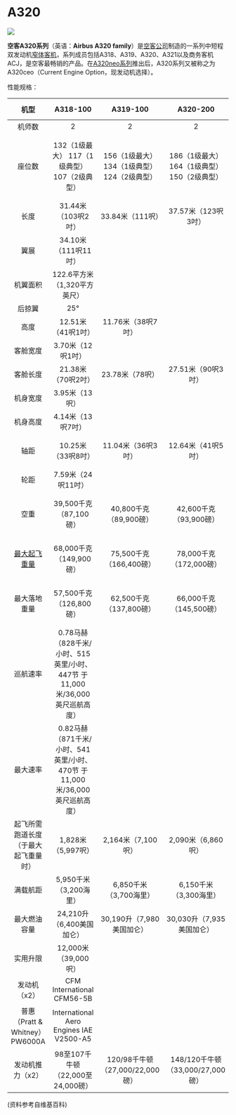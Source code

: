 # A320

![](http://pyjvbivyg.bkt.clouddn.com/Aircraft_Parts_eng.jpg)

**空客A320系列**（英语：**Airbus A320 family**）是[空客公司](https://zh.wikipedia.org/wiki/空中客车公司)制造的一系列中短程双发动机[窄体客机](https://zh.wikipedia.org/wiki/窄体客机)，系列成员包括A318、A319、A320、A321以及商务客机ACJ，是空客最畅销的产品。在[A320neo系列](https://zh.wikipedia.org/wiki/空中客车A320neo系列)推出后，A320系列又被称之为A320ceo（Current Engine Option，现发动机选择）。



性能规格：

|                            机型                            |                           A318-100                           |                   A319-100                   |                   A320-200                   |                   A321-200                   |
| :--------------------------------------------------------: | :----------------------------------------------------------: | :------------------------------------------: | :------------------------------------------: | :------------------------------------------: |
|                           机师数                           |                              2                               |                      2                       |                      2                       |                      2                       |
|                           座位数                           |         132（1级最大） 117（1级典型） 107（2级典型）         | 156（1级最大） 134（1级典型） 124（2级典型） | 186（1级最大） 164（1级典型） 150（2级典型） | 230（1级最大） 199（1级典型） 185（2级典型） |
|                            长度                            |                     31.44米（103呎2吋）                      |               33.84米（111呎）               |             37.57米（123呎3吋）              |               44.51米（146呎）               |
|                            翼展                            |                     34.10米（111呎11吋）                     |                                              |                                              |                                              |
|                          机翼面积                          |                 122.6平方米（1,320平方英尺）                 |                                              |                                              |                                              |
|                           后掠翼                           |                             25°                              |                                              |                                              |                                              |
|                            高度                            |                      12.51米（41呎1吋）                      |              11.76米（38呎7吋）              |                                              |                                              |
|                          客舱宽度                          |                      3.70米（12呎1吋）                       |                                              |                                              |                                              |
|                          客舱长度                          |                      21.38米（70呎2吋）                      |               23.78米（78呎）                |              27.51米（90呎3吋）              |               34.44米（113呎）               |
|                          机身宽度                          |                        3.95米（13呎）                        |                                              |                                              |                                              |
|                          机身高度                          |                      4.14米（13呎7吋）                       |                                              |                                              |                                              |
|                            轴距                            |                      10.25米（33呎8吋）                      |              11.04米（36呎3吋）              |              12.64米（41呎5吋）              |              16.91米（55呎4吋）              |
|                            轮距                            |                      7.59米（24呎11吋）                      |                                              |                                              |                                              |
|                            空重                            |                    39,500千克（87,100磅）                    |            40,800千克（89,900磅）            |            42,600千克（93,900磅）            |           48,500千克（106,900磅）            |
| [最大起飞重量](https://zh.wikipedia.org/wiki/最大起飞重量) |                   68,000千克（149,900磅）                    |           75,500千克（166,400磅）            |           78,000千克（172,000磅）            |           93,500千克（206,100磅）            |
|                        最大落地重量                        |                   57,500千克（126,800磅）                    |           62,500千克（137,800磅）            |           66,000千克（145,500磅）            |           77,800千克（171,500磅）            |
|                          巡航速率                          | 0.78马赫（828千米/小时、515英里/小时、447节 于 11,000米/36,000英尺巡航高度） |                                              |                                              |                                              |
|                          最大速率                          | 0.82马赫（871千米/小时、541英里/小时、470节 于 11,000米/36,000英尺巡航高度） |                                              |                                              |                                              |
|            起飞所需跑道长度（于最大起飞重量时）            |                      1,828米（5,997呎）                      |              2,164米（7,100呎）              |              2,090米（6,860呎）              |              2,560米（8,400呎）              |
|                          满载航距                          |                    5,950千米（3,200海里）                    |            6,850千米（3,700海里）            |            6,150千米（3,300海里）            |            5,950千米（3,200海里）            |
|                        最大燃油容量                        |                  24,210升（6,400美国加仑）                   |          30,190升（7,980美国加仑）           |          30,030升（7,935美国加仑）           |                                              |
|                          实用升限                          |                     12,000米（39,000呎）                     |                                              |                                              |                                              |
|                        发动机（x2）                        |                  CFM International CFM56-5B                  |                                              |                                              |                                              |
|               普惠（Pratt & Whitney）PW6000A               |           International Aero Engines IAE V2500-A5            |                                              |                                              |                                              |
|                      发动机推力（x2）                      |              98至107千牛顿（22,000至24,000磅）               |       120/98千牛顿（27,000/22,000磅）        |       148/120千牛顿（33,000/27,000磅）       |                                              |



(资料参考自维基百科)